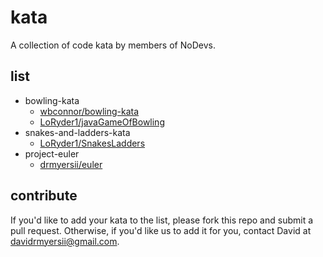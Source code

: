 # kata

A collection of code kata by members of NoDevs.


## list

- bowling-kata
    - [wbconnor/bowling-kata](https://github.com/wbconnor/bowling-kata)
    - [LoRyder1/javaGameOfBowling](https://github.com/LoRyder1/javaGameOfBowling)
- snakes-and-ladders-kata
    - [LoRyder1/SnakesLadders](https://github.com/LoRyder1/SnakesLadders)
- project-euler
    - [drmyersii/euler](https://github.com/drmyersii/euler)


## contribute

If you'd like to add your kata to the list, please fork this repo and submit a pull request. Otherwise, if you'd like us to add it for you, contact David at [davidrmyersii@gmail.com](mailto:davidrmyersii@gmail.com).
